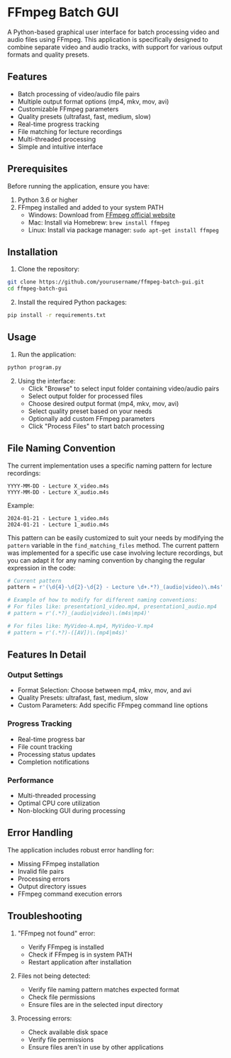 # FFmpeg Batch GUI

A Python-based graphical user interface for batch processing video and audio files using FFmpeg. This application is specifically designed to combine separate video and audio tracks, with support for various output formats and quality presets.

## Features

- Batch processing of video/audio file pairs
- Multiple output format options (mp4, mkv, mov, avi)
- Customizable FFmpeg parameters
- Quality presets (ultrafast, fast, medium, slow)
- Real-time progress tracking
- File matching for lecture recordings
- Multi-threaded processing
- Simple and intuitive interface

## Prerequisites

Before running the application, ensure you have:

1. Python 3.6 or higher
2. FFmpeg installed and added to your system PATH
   - Windows: Download from [FFmpeg official website](https://ffmpeg.org/download.html)
   - Mac: Install via Homebrew: `brew install ffmpeg`
   - Linux: Install via package manager: `sudo apt-get install ffmpeg`

## Installation

1. Clone the repository:
```bash
git clone https://github.com/yourusername/ffmpeg-batch-gui.git
cd ffmpeg-batch-gui
```

2. Install the required Python packages:
```bash
pip install -r requirements.txt
```

## Usage

1. Run the application:
```bash
python program.py
```

2. Using the interface:
   - Click "Browse" to select input folder containing video/audio pairs
   - Select output folder for processed files
   - Choose desired output format (mp4, mkv, mov, avi)
   - Select quality preset based on your needs
   - Optionally add custom FFmpeg parameters
   - Click "Process Files" to start batch processing

## File Naming Convention

The current implementation uses a specific naming pattern for lecture recordings:
```
YYYY-MM-DD - Lecture X_video.m4s
YYYY-MM-DD - Lecture X_audio.m4s
```
Example:
```
2024-01-21 - Lecture 1_video.m4s
2024-01-21 - Lecture 1_audio.m4s
```

This pattern can be easily customized to suit your needs by modifying the `pattern` variable in the `find_matching_files` method. The current pattern was implemented for a specific use case involving lecture recordings, but you can adapt it for any naming convention by changing the regular expression in the code:

```python
# Current pattern
pattern = r'(\d{4}-\d{2}-\d{2} - Lecture \d+.*?)_(audio|video)\.m4s'

# Example of how to modify for different naming conventions:
# For files like: presentation1_video.mp4, presentation1_audio.mp4
# pattern = r'(.*?)_(audio|video)\.(m4s|mp4)'

# For files like: MyVideo-A.mp4, MyVideo-V.mp4
# pattern = r'(.*?)-([AV])\.(mp4|m4s)'
```

## Features In Detail

### Output Settings
- Format Selection: Choose between mp4, mkv, mov, and avi
- Quality Presets: ultrafast, fast, medium, slow
- Custom Parameters: Add specific FFmpeg command line options

### Progress Tracking
- Real-time progress bar
- File count tracking
- Processing status updates
- Completion notifications

### Performance
- Multi-threaded processing
- Optimal CPU core utilization
- Non-blocking GUI during processing

## Error Handling

The application includes robust error handling for:
- Missing FFmpeg installation
- Invalid file pairs
- Processing errors
- Output directory issues
- FFmpeg command execution errors

## Troubleshooting

1. "FFmpeg not found" error:
   - Verify FFmpeg is installed
   - Check if FFmpeg is in system PATH
   - Restart application after installation

2. Files not being detected:
   - Verify file naming pattern matches expected format
   - Check file permissions
   - Ensure files are in the selected input directory

3. Processing errors:
   - Check available disk space
   - Verify file permissions
   - Ensure files aren't in use by other applications
